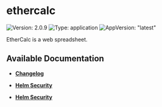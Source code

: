 # ethercalc

![Version: 2.0.9](https://img.shields.io/badge/Version-2.0.9-informational?style=flat-square) ![Type: application](https://img.shields.io/badge/Type-application-informational?style=flat-square) ![AppVersion: "latest"](https://img.shields.io/badge/AppVersion-"latest"-informational?style=flat-square)

EtherCalc is a web spreadsheet.

## Available Documentation

- [**Changelog**](CHANGELOG)

- [**Helm Security**](container-security)

- [**Helm Security**](helm-security)

